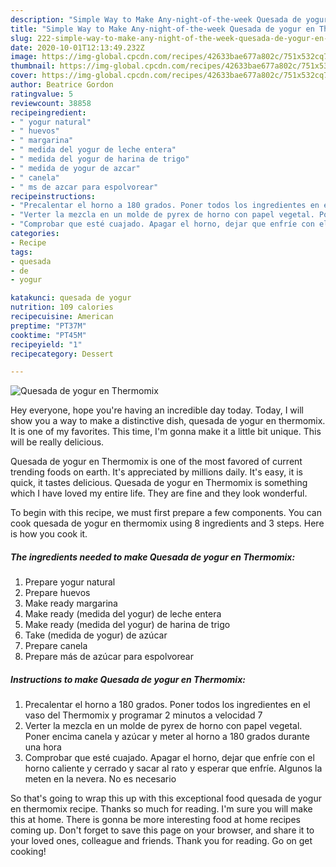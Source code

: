 ```yaml
---
description: "Simple Way to Make Any-night-of-the-week Quesada de yogur en Thermomix"
title: "Simple Way to Make Any-night-of-the-week Quesada de yogur en Thermomix"
slug: 222-simple-way-to-make-any-night-of-the-week-quesada-de-yogur-en-thermomix
date: 2020-10-01T12:13:49.232Z
image: https://img-global.cpcdn.com/recipes/42633bae677a802c/751x532cq70/quesada-de-yogur-en-thermomix-foto-principal.jpg
thumbnail: https://img-global.cpcdn.com/recipes/42633bae677a802c/751x532cq70/quesada-de-yogur-en-thermomix-foto-principal.jpg
cover: https://img-global.cpcdn.com/recipes/42633bae677a802c/751x532cq70/quesada-de-yogur-en-thermomix-foto-principal.jpg
author: Beatrice Gordon
ratingvalue: 5
reviewcount: 38858
recipeingredient:
- " yogur natural"
- " huevos"
- " margarina"
- " medida del yogur de leche entera"
- " medida del yogur de harina de trigo"
- " medida de yogur de azcar"
- " canela"
- " ms de azcar para espolvorear"
recipeinstructions:
- "Precalentar el horno a 180 grados. Poner todos los ingredientes en el vaso del Thermomix y programar 2 minutos a velocidad 7"
- "Verter la mezcla en un molde de pyrex de horno con papel vegetal. Poner encima canela y azúcar y meter al horno a 180 grados durante una hora"
- "Comprobar que esté cuajado. Apagar el horno, dejar que enfríe con el horno caliente y cerrado y sacar al rato y esperar que enfríe. Algunos la meten en la nevera. No es necesario"
categories:
- Recipe
tags:
- quesada
- de
- yogur

katakunci: quesada de yogur 
nutrition: 109 calories
recipecuisine: American
preptime: "PT37M"
cooktime: "PT45M"
recipeyield: "1"
recipecategory: Dessert

---
```



![Quesada de yogur en Thermomix](https://img-global.cpcdn.com/recipes/42633bae677a802c/751x532cq70/quesada-de-yogur-en-thermomix-foto-principal.jpg)

Hey everyone, hope you're having an incredible day today. Today, I will show you a way to make a distinctive dish, quesada de yogur en thermomix. It is one of my favorites. This time, I'm gonna make it a little bit unique. This will be really delicious.



Quesada de yogur en Thermomix is one of the most favored of current trending foods on earth. It's appreciated by millions daily. It's easy, it is quick, it tastes delicious. Quesada de yogur en Thermomix is something which I have loved my entire life. They are fine and they look wonderful.


To begin with this recipe, we must first prepare a few components. You can cook quesada de yogur en thermomix using 8 ingredients and 3 steps. Here is how you cook it.

<!--inarticleads1-->

##### The ingredients needed to make Quesada de yogur en Thermomix:

1. Prepare  yogur natural
1. Prepare  huevos
1. Make ready  margarina
1. Make ready  (medida del yogur) de leche entera
1. Make ready  (medida del yogur) de harina de trigo
1. Take  (medida de yogur) de azúcar
1. Prepare  canela
1. Prepare  más de azúcar para espolvorear




<!--inarticleads2-->

##### Instructions to make Quesada de yogur en Thermomix:

1. Precalentar el horno a 180 grados. Poner todos los ingredientes en el vaso del Thermomix y programar 2 minutos a velocidad 7
1. Verter la mezcla en un molde de pyrex de horno con papel vegetal. Poner encima canela y azúcar y meter al horno a 180 grados durante una hora
1. Comprobar que esté cuajado. Apagar el horno, dejar que enfríe con el horno caliente y cerrado y sacar al rato y esperar que enfríe. Algunos la meten en la nevera. No es necesario




So that's going to wrap this up with this exceptional food quesada de yogur en thermomix recipe. Thanks so much for reading. I'm sure you will make this at home. There is gonna be more interesting food at home recipes coming up. Don't forget to save this page on your browser, and share it to your loved ones, colleague and friends. Thank you for reading. Go on get cooking!

